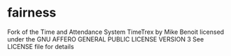 fairness
========

Fork of the Time and Attendance System TimeTrex by Mike Benoit licensed under the
GNU AFFERO GENERAL PUBLIC LICENSE VERSION 3
See LICENSE file for details
